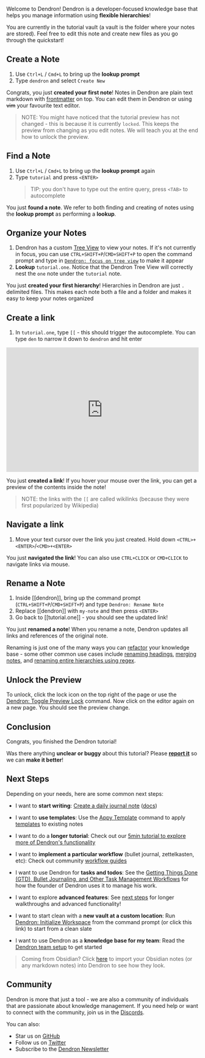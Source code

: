 
Welcome to Dendron! Dendron is a developer-focused knowledge base that helps you manage information using **flexible hierarchies**!

You are currently in the tutorial vault (a vault is the folder where your notes are stored). Feel free to edit this note and create new files as you go through the quickstart!

## Create a Note

1. Use `Ctrl+L` / `Cmd+L` to bring up the **lookup prompt**
1. Type `dendron` and select `Create New`

Congrats, you just **created your first note**! Notes in Dendron are plain text markdown with [frontmatter](https://wiki.dendron.so/notes/ffec2853-c0e0-4165-a368-339db12c8e4b) on top. You can edit them in Dendron or using ~~vim~~ your favourite text editor.

> NOTE: You might have noticed that the tutorial preview has not changed - this is because it is currently `locked`. This keeps the preview from changing as you edit notes. We will teach you at the end how to unlock the preview.

## Find a Note

1. Use `Ctrl+L` / `Cmd+L` to bring up the **lookup prompt** again
1. Type `tutorial` and press `<ENTER>`
   > TIP: you don't have to type out the entire query, press `<TAB>` to autocomplete

You just **found a note**. We refer to both finding and creating of notes using the **lookup prompt** as performing a **lookup**.

## Organize your Notes

1. Dendron has a custom [Tree View](https://wiki.dendron.so/notes/hur7r6gr3kqa56s2vme986j) to view your notes. If it's not currently in focus, you can use `CTRL+SHIFT+P`/`CMD+SHIFT+P` to open the command prompt and type in [`Dendron: focus on tree view`](command:dendron.treeView.focus) to make it appear
1. **Lookup** `tutorial.one`. Notice that the Dendron Tree View will correctly nest the `one` note under the `tutorial` note.

You just **created your first hierarchy**!
Hierarchies in Dendron are just `.` delimited files. This makes each note both a file and a folder and makes it easy to keep your notes organized

## Create a link

1. In `tutorial.one`, type `[[` - this should trigger the autocomplete. You can type `den` to narrow it down to `dendron` and hit enter

<div style="position: relative; padding-bottom: 64.5933014354067%; height: 0;"><iframe src="https://www.loom.com/embed/ef1cedcbf5394f14ae4b13afd1b6418a" frameborder="0" webkitallowfullscreen mozallowfullscreen allowfullscreen style="position: absolute; top: 0; left: 0; width: 100%; height: 100%;"></iframe></div>

You just **created a link**! If you hover your mouse over the link, you can get a preview of the contents inside the note!

> NOTE: the links with the `[[` are called wikilinks (because they were first popularized by Wikipedia)

## Navigate a link

1. Move your text cursor over the link you just created. Hold down `<CTRL>+<ENTER>`/`<CMD>+<ENTER>`

You just **navigated the link**! You can also use `CTRL+CLICK` or `CMD+CLICK` to navigate links via mouse.

## Rename a Note

1. Inside [[dendron]], bring up the command prompt (`CTRL+SHIFT+P`/`CMD+SHIFT+P`) and type `Dendron: Rename Note`
1. Replace [[dendron]] with `my-note` and then press `<ENTER>`
1. Go back to [[tutorial.one]] - you should see the updated link!

You just **renamed a note**! When you rename a note, Dendron updates all links and references of the original note.

Renaming is just one of the many ways you can [refactor](https://wiki.dendron.so/notes/srajljj10V2dl19nCSFiC) your knowledge base - some other common use cases include [renaming headings](https://wiki.dendron.so/notes/58rjapuyn1yjjcrf9sh6fby), [merging notes](https://wiki.dendron.so/notes/nxarb351z0kfbl5mkw3arw6), and [renaming entire hierarchies using regex](https://wiki.dendron.so/notes/9zwkp44wnlaa8p8dpt4w8tq).

## Unlock the Preview

To unlock, click the lock icon on the top right of the page or use the [Dendron: Toggle Preview Lock](command:dendron.togglePreviewLock) command. Now click on the editor again on a new page. You should see the preview change.

## Conclusion

Congrats, you finished the Dendron tutorial!

Was there anything **unclear or buggy** about this tutorial? Please [**report it**](https://github.com/dendronhq/dendron/discussions/3266) so we can **make it better**!

## Next Steps

Depending on your needs, here are some common next steps:

- I want to **start writing**: [Create a daily journal note](command:dendron.createDailyJournalNote) ([docs](https://wiki.dendron.so/notes/ogIUqY5VDCJP28G3cAJhd))

- I want to **use templates**: Use the [Appy Template](https://wiki.dendron.so/notes/ftohqknticu6bw4cfmzskq6) command to apply [templates](https://wiki.dendron.so/notes/861cbdf8-102e-4633-9933-1f3d74df53d2) to existing notes

- I want to do a **longer tutorial**: Check out our [5min tutorial to explore more of Dendron's functionality](https://wiki.dendron.so/notes/678c77d9-ef2c-4537-97b5-64556d6337f1/)

- I want to **implement a particular workflow** (bullet journal, zettelkasten, etc): Check out community [workflow guides](https://wiki.dendron.so/notes/9313b845-d9bf-42c9-aad1-0da34794ce26)

- I want to use Dendron for **tasks and todos**: See the [Getting Things Done (GTD), Bullet Journaling, and Other Task Management Workflows](https://wiki.dendron.so/notes/ordz7r99w1v099v14hrwgnp) for how the founder of Dendron uses it to manage his work.

- I want to explore **advanced features**: See [next steps](https://wiki.dendron.so/notes/TflY5kn29HOLpp1pWT9tP) for longer walkthroughs and advanced functionality!

- I want to start clean with a **new vault at a custom location**: Run [Dendron: Initialize Workspace](command:dendron.initWS) from the command prompt (or click this link) to start from a clean slate

- I want to use Dendron as a **knowledge base for my team**: Read the [Dendron team setup](https://wiki.dendron.so/notes/98f6d928-3f61-49fb-9c9e-70c27d25f838) to get started

> Coming from Obsidian? Click [here](command:dendron.importObsidianPod) to import your Obsidian notes (or any markdown notes) into Dendron to see how they look.

## Community

Dendron is more that just a tool - we are also a community of individuals that are passionate about knowledge management. If you need help or want to connect with the community, join us in the [Discords](https://link.dendron.so/discord).

You can also:

- Star us on [GitHub](https://github.com/dendronhq/dendron)
- Follow us on [Twitter](https://twitter.com/dendronhq)
- Subscribe to the [Dendron Newsletter](https://link.dendron.so/newsletter)
